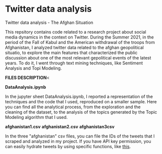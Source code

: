 # Twitter data analysis
Twitter data analysis - The Afghan Situation

This repsitory contains code related to a research project about social media dynamics in the context on Twitter. During the Summer 2021, in the period of the Fall of Kabul and the American withdrawal of the troops from Afghanistan, I analyzed twitter data related to the afghan geopolitical situatio, to explore the main features that characterized the public discussion about one of the most relevant gepolitical events of the latest years. To do it, I went through text mining techniques, like Sentiment Analysis and Topi Modeling.

**FILES DESCRIPTION**<

**DataAnalysis.ipynb** 

In the jupyter sheet DataAnalysis.ipynb, I reported a representation of the techniques and the code that I used, reproduced on a smaller sample. Here you can find all the analytical process, from the exploration and the cleaning of the dataset, to the analysis of the topics generated by the Topic Modeling algorithm that I used.

**afghanistan1.csv**
**afghanistan2.csv**
**afghanistan3csv**

In the three "afghanistan" csv files, you can file the IDs of the tweets that I scraped and analyzed in my project. If you have API key permission, you can easily hydrate tweets by using specific functions, like <a href=https://rdrr.io/cran/academictwitteR/man/hydrate_tweets.html>this</A>.
